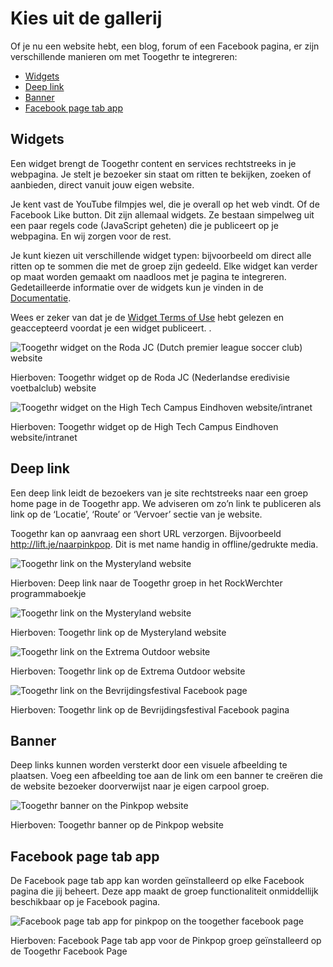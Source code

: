 Kies uit de gallerij
====================

Of je nu een website hebt, een blog, forum of een Facebook pagina, er zijn verschillende manieren om met Toogethr te integreren:

* [Widgets](#widgets)
* [Deep link](#deep-link)
* [Banner](#banner)
* [Facebook page tab app](#facebook-page-tab-app)

## Widgets
Een widget brengt de Toogethr content en services rechtstreeks in je webpagina. Je stelt je bezoeker sin staat om ritten te bekijken, zoeken of aanbieden, direct vanuit jouw eigen website. 

Je kent vast de YouTube filmpjes wel, die je overall op het web vindt. Of de Facebook Like button. Dit zijn allemaal widgets. Ze bestaan simpelweg uit een paar regels code (JavaScript geheten) die je publiceert op je webpagina. En wij zorgen voor de rest.

Je kunt kiezen uit verschillende widget typen: bijvoorbeeld om direct alle ritten op te sommen die met de groep zijn gedeeld. Elke widget kan verder op maat worden gemaakt om naadloos met je pagina te integreren.  Gedetailleerde informatie over de widgets kun je vinden in de [Documentatie](documentation/documentation-overview/).

Wees er zeker van dat je de [Widget Terms of Use](http://www.toogethr.com/legal/) hebt gelezen en geaccepteerd voordat je een widget publiceert. . 

![Toogethr widget on the Roda JC (Dutch premier league soccer club) website](http://www.toogethr.com/sites/default/files/styles/large/public/1/Widget%20Roda%20JC.png?itok=jd-bm107)

Hierboven: Toogethr widget op de Roda JC (Nederlandse eredivisie voetbalclub) website

![Toogethr widget on the High Tech Campus Eindhoven website/intranet](http://www.toogethr.com/sites/default/files/styles/large/public/1/High%20Tech%20Campus%20Eindhoven%20Toogethr.png?itok=LZr_Mx-m)

Hierboven: Toogethr widget op de High Tech Campus Eindhoven website/intranet

## Deep link
Een deep link leidt de bezoekers van je site rechtstreeks naar een groep home page in de Toogethr app. We adviseren om zo’n link te publiceren als link op de ‘Locatie’, ‘Route’ or ‘Vervoer’ sectie van je website.

Toogethr kan op aanvraag een short URL verzorgen. Bijvoorbeeld http://lift.je/naarpinkpop. Dit is met name handig in offline/gedrukte media.

![Toogethr link on the Mysteryland website](http://www.toogethr.com/sites/default/files/styles/large/public/1/pinkpop.jpg?itok=zoYVfcy4)

Hierboven: Deep link naar de Toogethr groep in het RockWerchter programmaboekje

![Toogethr link on the Mysteryland website](http://www.toogethr.com/sites/default/files/styles/large/public/1/Mysteryland.png?itok=n8wEjwoD)

Hierboven: Toogethr link op de Mysteryland website

![Toogethr link on the Extrema Outdoor website](http://www.toogethr.com/sites/default/files/styles/large/public/1/Website%20Extrema.png?itok=bdModZMt)

Hierboven: Toogethr link op de Extrema Outdoor website

![Toogethr link on the Bevrijdingsfestival Facebook page](http://www.toogethr.com/sites/default/files/styles/large/public/1/Facebook%20post%20BVF%20Gron.png?itok=75usrU4c)

Hierboven: Toogethr link op de Bevrijdingsfestival Facebook pagina

## Banner
Deep links kunnen worden versterkt door een visuele afbeelding te plaatsen. Voeg een afbeelding toe aan de link om een banner te creëren die de website bezoeker doorverwijst naar je eigen carpool groep.

![Toogethr banner on the Pinkpop website](http://www.toogethr.com/sites/default/files/styles/large/public/1/Pinkpop%20website_1.png?itok=4kvPZFGa)

Hierboven: Toogethr banner op de Pinkpop website

## Facebook page tab app
De Facebook page tab app kan worden geïnstalleerd op elke Facebook pagina die jij beheert. Deze app maakt de groep functionaliteit onmiddellijk beschikbaar op je Facebook pagina.

![Facebook page tab app for pinkpop on the toogether facebook page](http://www.toogethr.com/sites/default/files/styles/large/public/1/Toogethr%20Facebook%20Page%20tab%20app%20for%20Pinkpop.png?itok=t7rQ3n_H)

Hierboven: Facebook Page tab app voor de Pinkpop groep geïnstalleerd op de  Toogethr Facebook Page